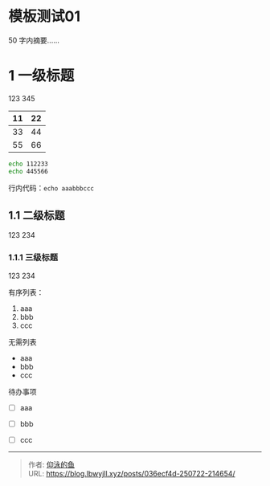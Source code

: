 # 模板测试01


50 字内摘要......

<!--more-->



# 1 一级标题

123
345

| 11  | 22  |
| --- | --- |
| 33  | 44  |
| 55  | 66  |

```bash
echo 112233
echo 445566
```

行内代码：`echo aaabbbccc`
## 1.1 二级标题

123
234

### 1.1.1 三级标题
123
234

有序列表：
1. aaa
2. bbb
3. ccc

无需列表
+ aaa
+ bbb
+ ccc

待办事项
- [ ] aaa
- [ ] bbb
- [ ] ccc


---

> 作者: [仰泳的鱼](http://localhost:1313)  
> URL: https://blog.lbwyjll.xyz/posts/036ecf4d-250722-214654/  

